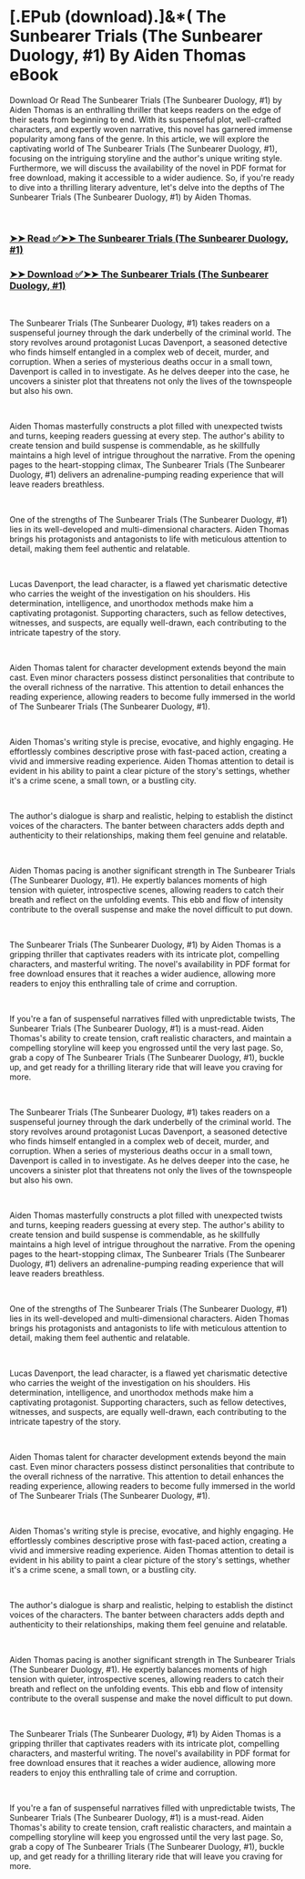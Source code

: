 # [.EPub (download).]&*( The Sunbearer Trials (The Sunbearer Duology, #1) By Aiden Thomas eBook

<p>Download Or Read The Sunbearer Trials (The Sunbearer Duology, #1) by Aiden Thomas is an enthralling thriller that keeps readers on the edge of their seats from beginning to end. With its suspenseful plot, well-crafted characters, and expertly woven narrative, this novel has garnered immense popularity among fans of the genre. In this article, we will explore the captivating world of The Sunbearer Trials (The Sunbearer Duology, #1), focusing on the intriguing storyline and the author's unique writing style. Furthermore, we will discuss the availability of the novel in PDF format for free download, making it accessible to a wider audience. So, if you're ready to dive into a thrilling literary adventure, let's delve into the depths of The Sunbearer Trials (The Sunbearer Duology, #1) by Aiden Thomas.</p>
<p>&nbsp;</p>

### [➤➤ Read ✅➤➤ The Sunbearer Trials (The Sunbearer Duology, #1)](https://pdf2worldwide.blogspot.com/id/55878999)

### [➤➤ Download ✅➤➤ The Sunbearer Trials (The Sunbearer Duology, #1)](https://pdf2worldwide.blogspot.com/id/55878999)

<p>&nbsp;</p>
<p>The Sunbearer Trials (The Sunbearer Duology, #1) takes readers on a suspenseful journey through the dark underbelly of the criminal world. The story revolves around protagonist Lucas Davenport, a seasoned detective who finds himself entangled in a complex web of deceit, murder, and corruption. When a series of mysterious deaths occur in a small town, Davenport is called in to investigate. As he delves deeper into the case, he uncovers a sinister plot that threatens not only the lives of the townspeople but also his own.</p>
<p>&nbsp;</p>
<p>Aiden Thomas masterfully constructs a plot filled with unexpected twists and turns, keeping readers guessing at every step. The author's ability to create tension and build suspense is commendable, as he skillfully maintains a high level of intrigue throughout the narrative. From the opening pages to the heart-stopping climax, The Sunbearer Trials (The Sunbearer Duology, #1) delivers an adrenaline-pumping reading experience that will leave readers breathless.</p>
<p>&nbsp;</p>
<p>One of the strengths of The Sunbearer Trials (The Sunbearer Duology, #1) lies in its well-developed and multi-dimensional characters. Aiden Thomas brings his protagonists and antagonists to life with meticulous attention to detail, making them feel authentic and relatable.</p>
<p>&nbsp;</p>
<p>Lucas Davenport, the lead character, is a flawed yet charismatic detective who carries the weight of the investigation on his shoulders. His determination, intelligence, and unorthodox methods make him a captivating protagonist. Supporting characters, such as fellow detectives, witnesses, and suspects, are equally well-drawn, each contributing to the intricate tapestry of the story.</p>
<p>&nbsp;</p>
<p>Aiden Thomas talent for character development extends beyond the main cast. Even minor characters possess distinct personalities that contribute to the overall richness of the narrative. This attention to detail enhances the reading experience, allowing readers to become fully immersed in the world of The Sunbearer Trials (The Sunbearer Duology, #1).</p>
<p>&nbsp;</p>
<p>Aiden Thomas's writing style is precise, evocative, and highly engaging. He effortlessly combines descriptive prose with fast-paced action, creating a vivid and immersive reading experience. Aiden Thomas attention to detail is evident in his ability to paint a clear picture of the story's settings, whether it's a crime scene, a small town, or a bustling city.</p>
<p>&nbsp;</p>
<p>The author's dialogue is sharp and realistic, helping to establish the distinct voices of the characters. The banter between characters adds depth and authenticity to their relationships, making them feel genuine and relatable.</p>
<p>&nbsp;</p>
<p>Aiden Thomas pacing is another significant strength in The Sunbearer Trials (The Sunbearer Duology, #1). He expertly balances moments of high tension with quieter, introspective scenes, allowing readers to catch their breath and reflect on the unfolding events. This ebb and flow of intensity contribute to the overall suspense and make the novel difficult to put down.</p>
<p>&nbsp;</p>
<p>The Sunbearer Trials (The Sunbearer Duology, #1) by Aiden Thomas is a gripping thriller that captivates readers with its intricate plot, compelling characters, and masterful writing. The novel's availability in PDF format for free download ensures that it reaches a wider audience, allowing more readers to enjoy this enthralling tale of crime and corruption.</p>
<p>&nbsp;</p>
<p>If you're a fan of suspenseful narratives filled with unpredictable twists, The Sunbearer Trials (The Sunbearer Duology, #1) is a must-read. Aiden Thomas's ability to create tension, craft realistic characters, and maintain a compelling storyline will keep you engrossed until the very last page. So, grab a copy of The Sunbearer Trials (The Sunbearer Duology, #1), buckle up, and get ready for a thrilling literary ride that will leave you craving for more.</p>
<p>&nbsp;</p>
<p>The Sunbearer Trials (The Sunbearer Duology, #1) takes readers on a suspenseful journey through the dark underbelly of the criminal world. The story revolves around protagonist Lucas Davenport, a seasoned detective who finds himself entangled in a complex web of deceit, murder, and corruption. When a series of mysterious deaths occur in a small town, Davenport is called in to investigate. As he delves deeper into the case, he uncovers a sinister plot that threatens not only the lives of the townspeople but also his own.</p>
<p>&nbsp;</p>
<p>Aiden Thomas masterfully constructs a plot filled with unexpected twists and turns, keeping readers guessing at every step. The author's ability to create tension and build suspense is commendable, as he skillfully maintains a high level of intrigue throughout the narrative. From the opening pages to the heart-stopping climax, The Sunbearer Trials (The Sunbearer Duology, #1) delivers an adrenaline-pumping reading experience that will leave readers breathless.</p>
<p>&nbsp;</p>
<p>One of the strengths of The Sunbearer Trials (The Sunbearer Duology, #1) lies in its well-developed and multi-dimensional characters. Aiden Thomas brings his protagonists and antagonists to life with meticulous attention to detail, making them feel authentic and relatable.</p>
<p>&nbsp;</p>
<p>Lucas Davenport, the lead character, is a flawed yet charismatic detective who carries the weight of the investigation on his shoulders. His determination, intelligence, and unorthodox methods make him a captivating protagonist. Supporting characters, such as fellow detectives, witnesses, and suspects, are equally well-drawn, each contributing to the intricate tapestry of the story.</p>
<p>&nbsp;</p>
<p>Aiden Thomas talent for character development extends beyond the main cast. Even minor characters possess distinct personalities that contribute to the overall richness of the narrative. This attention to detail enhances the reading experience, allowing readers to become fully immersed in the world of The Sunbearer Trials (The Sunbearer Duology, #1).</p>
<p>&nbsp;</p>
<p>Aiden Thomas's writing style is precise, evocative, and highly engaging. He effortlessly combines descriptive prose with fast-paced action, creating a vivid and immersive reading experience. Aiden Thomas attention to detail is evident in his ability to paint a clear picture of the story's settings, whether it's a crime scene, a small town, or a bustling city.</p>
<p>&nbsp;</p>
<p>The author's dialogue is sharp and realistic, helping to establish the distinct voices of the characters. The banter between characters adds depth and authenticity to their relationships, making them feel genuine and relatable.</p>
<p>&nbsp;</p>
<p>Aiden Thomas pacing is another significant strength in The Sunbearer Trials (The Sunbearer Duology, #1). He expertly balances moments of high tension with quieter, introspective scenes, allowing readers to catch their breath and reflect on the unfolding events. This ebb and flow of intensity contribute to the overall suspense and make the novel difficult to put down.</p>
<p>&nbsp;</p>
<p>The Sunbearer Trials (The Sunbearer Duology, #1) by Aiden Thomas is a gripping thriller that captivates readers with its intricate plot, compelling characters, and masterful writing. The novel's availability in PDF format for free download ensures that it reaches a wider audience, allowing more readers to enjoy this enthralling tale of crime and corruption.</p>
<p>&nbsp;</p>
<p>If you're a fan of suspenseful narratives filled with unpredictable twists, The Sunbearer Trials (The Sunbearer Duology, #1) is a must-read. Aiden Thomas's ability to create tension, craft realistic characters, and maintain a compelling storyline will keep you engrossed until the very last page. So, grab a copy of The Sunbearer Trials (The Sunbearer Duology, #1), buckle up, and get ready for a thrilling literary ride that will leave you craving for more.</p>
<p>&nbsp;</p>

